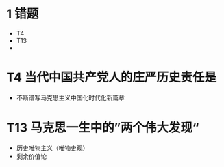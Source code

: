 # 1 错题 

* T4
* T13
* 





# T4 当代中国共产党人的庄严历史责任是

* 不断谱写马克思主义中国化时代化新篇章



# T13 马克思一生中的”两个伟大发现“

* 历史唯物主义（唯物史观）
* 剩余价值论



